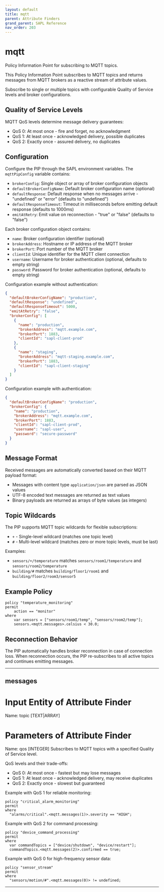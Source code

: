 ```yaml
---
layout: default
title: mqtt
parent: Attribute Finders
grand_parent: SAPL Reference
nav_order: 203
---
```

# mqtt

Policy Information Point for subscribing to MQTT topics.

This Policy Information Point subscribes to MQTT topics and returns messages from
MQTT brokers as a reactive stream of attribute values.

Subscribe to single or multiple topics with configurable Quality of Service levels
and broker configurations.

## Quality of Service Levels

MQTT QoS levels determine message delivery guarantees:
* QoS 0: At most once - fire and forget, no acknowledgment
* QoS 1: At least once - acknowledged delivery, possible duplicates
* QoS 2: Exactly once - assured delivery, no duplicates

## Configuration

Configure the PIP through the SAPL environment variables. The `mqttPipConfig`
variable contains:

* `brokerConfig`: Single object or array of broker configuration objects
* `defaultBrokerConfigName`: Default broker configuration name (optional)
* `defaultResponse`: Default response when no messages arrive - "undefined" or "error" (defaults to "undefined")
* `defaultResponseTimeout`: Timeout in milliseconds before emitting default response (defaults to 1000ms)
* `emitAtRetry`: Emit value on reconnection - "true" or "false" (defaults to "false")

Each broker configuration object contains:
* `name`: Broker configuration identifier (optional)
* `brokerAddress`: Hostname or IP address of the MQTT broker
* `brokerPort`: Port number of the MQTT broker
* `clientId`: Unique identifier for the MQTT client connection
* `username`: Username for broker authentication (optional, defaults to empty string)
* `password`: Password for broker authentication (optional, defaults to empty string)

Configuration example without authentication:
```json
{
  "defaultBrokerConfigName": "production",
  "defaultResponse": "undefined",
  "defaultResponseTimeout": 5000,
  "emitAtRetry": "false",
  "brokerConfig": [
    {
      "name": "production",
      "brokerAddress": "mqtt.example.com",
      "brokerPort": 1883,
      "clientId": "sapl-client-prod"
    },
    {
      "name": "staging",
      "brokerAddress": "mqtt-staging.example.com",
      "brokerPort": 1883,
      "clientId": "sapl-client-staging"
    }
  ]
}
```

Configuration example with authentication:
```json
{
  "defaultBrokerConfigName": "production",
  "brokerConfig": {
    "name": "production",
    "brokerAddress": "mqtt.example.com",
    "brokerPort": 1883,
    "clientId": "sapl-client-prod",
    "username": "sapl-user",
    "password": "secure-password"
  }
}
```

## Message Format

Received messages are automatically converted based on their MQTT payload format:
* Messages with content type `application/json` are parsed as JSON values
* UTF-8 encoded text messages are returned as text values
* Binary payloads are returned as arrays of byte values (as integers)

## Topic Wildcards

The PIP supports MQTT topic wildcards for flexible subscriptions:
* `+` - Single-level wildcard (matches one topic level)
* `#` - Multi-level wildcard (matches zero or more topic levels, must be last)

Examples:
* `sensors/+/temperature` matches `sensors/room1/temperature` and `sensors/room2/temperature`
* `building/#` matches `building/floor1/room1` and `building/floor2/room3/sensor5`

## Example Policy

```sapl
policy "temperature_monitoring"
permit
    action == "monitor"
where
    var sensors = ["sensors/room1/temp", "sensors/room2/temp"];
    sensors.<mqtt.messages>.celsius < 30.0;
```

## Reconnection Behavior

The PIP automatically handles broker reconnection in case of connection loss.
When reconnection occurs, the PIP re-subscribes to all active topics and continues
emitting messages.


---

## messages


# Input Entity of Attribute Finder

Name: topic [TEXT|ARRAY]

# Parameters of Attribute Finder

Name: qos [INTEGER]
Subscribes to MQTT topics with a specified Quality of Service level.

QoS levels and their trade-offs:
* QoS 0: At most once - fastest but may lose messages
* QoS 1: At least once - acknowledged delivery, may receive duplicates
* QoS 2: Exactly once - slowest but guaranteed

Example with QoS 1 for reliable monitoring:
```sapl
policy "critical_alarm_monitoring"
permit
where
  "alarms/critical".<mqtt.messages(1)>.severity == "HIGH";
```

Example with QoS 2 for command processing:
```sapl
policy "device_command_processing"
permit
where
  var commandTopics = ["device/shutdown", "device/restart"];
  commandTopics.<mqtt.messages(2)>.confirmed == true;
```

Example with QoS 0 for high-frequency sensor data:
```sapl
policy "sensor_stream"
permit
where
  "sensors/motion/#".<mqtt.messages(0)> != undefined;
```


---

